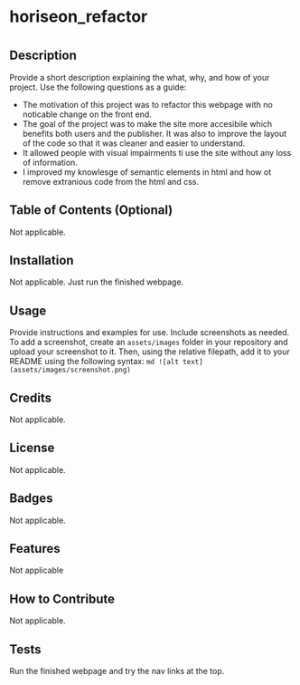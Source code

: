 # horiseon_refactor
# <Your-Project-Title>
## Description
Provide a short description explaining the what, why, and how of your project. Use the following questions as a guide:
- The motivation of this project was to refactor this webpage with no noticable change on the front end. 
- The goal of the project was to make the site more accesibile which benefits both users and the publisher. It was also to improve the layout of the code so that it was cleaner and easier to understand.
- It allowed people with visual impairments ti use the site without any loss of information.
- I improved my knowlesge of semantic elements in html and how ot remove extranious code from the html and css. 
## Table of Contents (Optional)
Not applicable.
## Installation
Not applicable. Just run the finished webpage. 
## Usage
Provide instructions and examples for use. Include screenshots as needed.
To add a screenshot, create an `assets/images` folder in your repository and upload your screenshot to it. Then, using the relative filepath, add it to your README using the following syntax:
    ```md
    ![alt text](assets/images/screenshot.png)
    ```
## Credits
Not applicable. 
## License
Not applicable.
## Badges
Not applicable.
## Features
Not applicable
## How to Contribute
Not applicable.
## Tests
Run the finished webpage and try the nav links at the top.